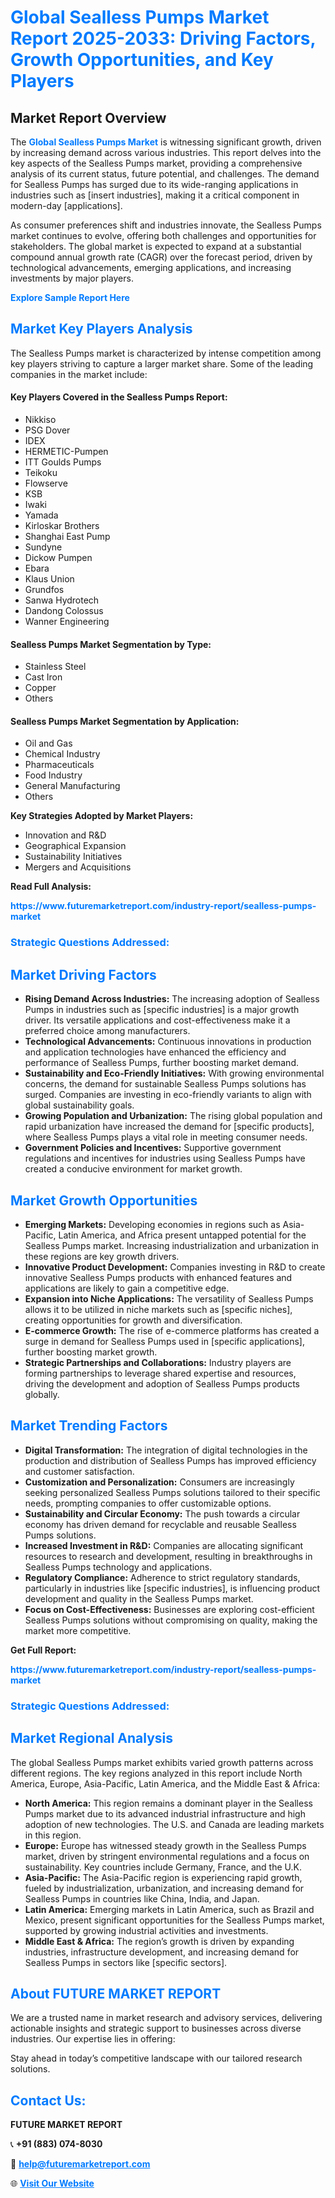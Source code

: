 <h1 style="color: #007BFF;">Global Sealless Pumps Market Report 2025-2033: Driving Factors, Growth Opportunities, and Key Players</h1>

<section id="overview">
<h2>Market Report Overview</h2>
<p>The <a href="https://www.futuremarketreport.com/industry-report/sealless-pumps-market" style="color: #007BFF; text-decoration: none;"><strong>Global Sealless Pumps Market</strong></a> is witnessing significant growth, driven by increasing demand across various industries. This report delves into the key aspects of the Sealless Pumps market, providing a comprehensive analysis of its current status, future potential, and challenges. The demand for Sealless Pumps has surged due to its wide-ranging applications in industries such as [insert industries], making it a critical component in modern-day [applications].</p>
<p>As consumer preferences shift and industries innovate, the Sealless Pumps market continues to evolve, offering both challenges and opportunities for stakeholders. The global market is expected to expand at a substantial compound annual growth rate (CAGR) over the forecast period, driven by technological advancements, emerging applications, and increasing investments by major players.</p>
</section>

<section id="overview">
<p><a href="https://www.futuremarketreport.com/request-sample/reportId=27475" style="color: #007BFF; text-decoration: none;"><strong>Explore Sample Report Here</strong></a></p>
</section>

<section id="key-players">
<h2 style="color: #007BFF;">Market Key Players Analysis</h2>
<p>The Sealless Pumps market is characterized by intense competition among key players striving to capture a larger market share. Some of the leading companies in the market include:</p>
<h4>Key Players Covered in the Sealless Pumps Report:</h4>
<ul><li>Nikkiso</li><li>PSG Dover</li><li>IDEX</li><li>HERMETIC-Pumpen</li><li>ITT Goulds Pumps</li><li>Teikoku</li><li>Flowserve</li><li>KSB</li><li>Iwaki</li><li>Yamada</li><li>Kirloskar Brothers</li><li>Shanghai East Pump</li><li>Sundyne</li><li>Dickow Pumpen</li><li>Ebara</li><li>Klaus Union</li><li>Grundfos</li><li>Sanwa Hydrotech</li><li>Dandong Colossus</li><li>Wanner Engineering</li></ul>
<h4>Sealless Pumps Market Segmentation by Type:</h4>
<ul><li>Stainless Steel</li><li>Cast Iron</li><li>Copper</li><li>Others</li></ul>

<h4>Sealless Pumps Market Segmentation by Application:</h4>
<ul><li>Oil and Gas</li><li>Chemical Industry</li><li>Pharmaceuticals</li><li>Food Industry</li><li>General Manufacturing</li><li>Others</li></ul>
<p><strong>Key Strategies Adopted by Market Players:</strong></p>
<ul>
<li>Innovation and R&D</li>
<li>Geographical Expansion</li>
<li>Sustainability Initiatives</li>
<li>Mergers and Acquisitions</li>
</ul>
</section>

<section>
<p><strong>Read Full Analysis: </strong></p><a href="https://www.futuremarketreport.com/industry-report/sealless-pumps-market" style="color: #007BFF; text-decoration: none;"><strong>https://www.futuremarketreport.com/industry-report/sealless-pumps-market</strong></a>
<h3 style="color: #007BFF;">Strategic Questions Addressed:</h3>
</section>

<section id="driving-factors">
<h2 style="color: #007BFF;">Market Driving Factors</h2>
<ul>
<li><strong>Rising Demand Across Industries:</strong> The increasing adoption of Sealless Pumps in industries such as [specific industries] is a major growth driver. Its versatile applications and cost-effectiveness make it a preferred choice among manufacturers.</li>
<li><strong>Technological Advancements:</strong> Continuous innovations in production and application technologies have enhanced the efficiency and performance of Sealless Pumps, further boosting market demand.</li>
<li><strong>Sustainability and Eco-Friendly Initiatives:</strong> With growing environmental concerns, the demand for sustainable Sealless Pumps solutions has surged. Companies are investing in eco-friendly variants to align with global sustainability goals.</li>
<li><strong>Growing Population and Urbanization:</strong> The rising global population and rapid urbanization have increased the demand for [specific products], where Sealless Pumps plays a vital role in meeting consumer needs.</li>
<li><strong>Government Policies and Incentives:</strong> Supportive government regulations and incentives for industries using Sealless Pumps have created a conducive environment for market growth.</li>
</ul>
</section>

<section id="growth-opportunities">
<h2 style="color: #007BFF;">Market Growth Opportunities</h2>
<ul>
<li><strong>Emerging Markets:</strong> Developing economies in regions such as Asia-Pacific, Latin America, and Africa present untapped potential for the Sealless Pumps market. Increasing industrialization and urbanization in these regions are key growth drivers.</li>
<li><strong>Innovative Product Development:</strong> Companies investing in R&D to create innovative Sealless Pumps products with enhanced features and applications are likely to gain a competitive edge.</li>
<li><strong>Expansion into Niche Applications:</strong> The versatility of Sealless Pumps allows it to be utilized in niche markets such as [specific niches], creating opportunities for growth and diversification.</li>
<li><strong>E-commerce Growth:</strong> The rise of e-commerce platforms has created a surge in demand for Sealless Pumps used in [specific applications], further boosting market growth.</li>
<li><strong>Strategic Partnerships and Collaborations:</strong> Industry players are forming partnerships to leverage shared expertise and resources, driving the development and adoption of Sealless Pumps products globally.</li>
</ul>
</section>

<section id="trending-factors">
<h2 style="color: #007BFF;">Market Trending Factors</h2>
<ul>
<li><strong>Digital Transformation:</strong> The integration of digital technologies in the production and distribution of Sealless Pumps has improved efficiency and customer satisfaction.</li>
<li><strong>Customization and Personalization:</strong> Consumers are increasingly seeking personalized Sealless Pumps solutions tailored to their specific needs, prompting companies to offer customizable options.</li>
<li><strong>Sustainability and Circular Economy:</strong> The push towards a circular economy has driven demand for recyclable and reusable Sealless Pumps solutions.</li>
<li><strong>Increased Investment in R&D:</strong> Companies are allocating significant resources to research and development, resulting in breakthroughs in Sealless Pumps technology and applications.</li>
<li><strong>Regulatory Compliance:</strong> Adherence to strict regulatory standards, particularly in industries like [specific industries], is influencing product development and quality in the Sealless Pumps market.</li>
<li><strong>Focus on Cost-Effectiveness:</strong> Businesses are exploring cost-efficient Sealless Pumps solutions without compromising on quality, making the market more competitive.</li>
</ul>
</section>

<section>
<p><strong>Get Full Report: </strong></p><a href="https://www.futuremarketreport.com/industry-report/sealless-pumps-market" style="color: #007BFF; text-decoration: none;"><strong>https://www.futuremarketreport.com/industry-report/sealless-pumps-market</strong></a>
<h3 style="color: #007BFF;">Strategic Questions Addressed:</h3>
</section>


<section id="regional-analysis">
<h2 style="color: #007BFF;">Market Regional Analysis</h2>
<p>The global Sealless Pumps market exhibits varied growth patterns across different regions. The key regions analyzed in this report include North America, Europe, Asia-Pacific, Latin America, and the Middle East & Africa:</p>
<ul>
<li><strong>North America:</strong> This region remains a dominant player in the Sealless Pumps market due to its advanced industrial infrastructure and high adoption of new technologies. The U.S. and Canada are leading markets in this region.</li>
<li><strong>Europe:</strong> Europe has witnessed steady growth in the Sealless Pumps market, driven by stringent environmental regulations and a focus on sustainability. Key countries include Germany, France, and the U.K.</li>
<li><strong>Asia-Pacific:</strong> The Asia-Pacific region is experiencing rapid growth, fueled by industrialization, urbanization, and increasing demand for Sealless Pumps in countries like China, India, and Japan.</li>
<li><strong>Latin America:</strong> Emerging markets in Latin America, such as Brazil and Mexico, present significant opportunities for the Sealless Pumps market, supported by growing industrial activities and investments.</li>
<li><strong>Middle East & Africa:</strong> The region’s growth is driven by expanding industries, infrastructure development, and increasing demand for Sealless Pumps in sectors like [specific sectors].</li>
</ul>
</section>

<footer>
<h2 style="color: #007BFF;">About FUTURE MARKET REPORT</h2>
<p>We are a trusted name in market research and advisory services, delivering actionable insights and strategic support to businesses across diverse industries. Our expertise lies in offering:</p>

<p>Stay ahead in today’s competitive landscape with our tailored research solutions.</p>

<h2 style="color: #007BFF;">Contact Us:</h2>
<p><strong>FUTURE MARKET REPORT</strong></p>
<p>📞 <strong>+91 (883) 074-8030</strong></p>
<p>📧 <strong><a href="mailto:help@futuremarketreport.com" style="color: #007BFF;">help@futuremarketreport.com</a></strong></p>
<p>🌐 <strong><a href="https://www.futuremarketreport.com/" style="color: #007BFF;">Visit Our Website</a></strong></p>
</footer>